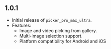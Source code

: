 ## 1.0.1
- Initial release of `picker_pro_max_ultra`.
- Features:
    - Image and video picking from gallery.
    - Multi-image selection support.
    - Platform compatibility for Android and iOS

